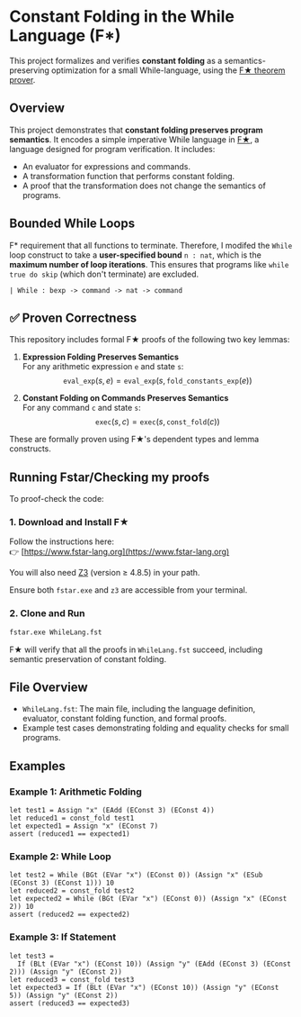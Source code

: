 
# Constant Folding in the While Language (F*)

This project formalizes and verifies **constant folding** as a semantics-preserving optimization for a small While-language, using the [F★ theorem prover](https://www.fstar-lang.org/).

##  Overview

This project demonstrates that **constant folding preserves program semantics**. It encodes a simple imperative While language in [F★](https://www.fstar-lang.org/), a language designed for program verification. It includes:

- An evaluator for expressions and commands.
- A transformation function that performs constant folding.
- A proof that the transformation does not change the semantics of programs.

##  Bounded While Loops

F* requirement that all functions to terminate. Therefore, I modifed the `While` loop construct to take a **user-specified bound** `n : nat`, which is the **maximum number of loop iterations**. This ensures that programs like `while true do skip` (which don't terminate) are excluded.

```fstar
| While : bexp -> command -> nat -> command
```

## ✅ Proven Correctness

This repository includes formal F★ proofs of the following two key lemmas:

1. **Expression Folding Preserves Semantics**  
   For any arithmetic expression `e` and state `s`:
   $$
   \texttt{eval\_exp}(s, e) = \texttt{eval\_exp}(s, \texttt{fold\_constants\_exp}(e))
   $$

2. **Constant Folding on Commands Preserves Semantics**  
   For any command `c` and state `s`:
   $$
   \texttt{exec}(s, c) = \texttt{exec}(s, \texttt{const\_fold}(c))
   $$

These are formally proven using F★'s dependent types and lemma constructs.

##  Running Fstar/Checking my proofs

To proof-check the code:

### 1. Download and Install F★

Follow the instructions here:  
👉 [https://www.fstar-lang.org](https://www.fstar-lang.org)

You will also need [Z3](https://github.com/Z3Prover/z3) (version ≥ 4.8.5) in your path.  

Ensure both `fstar.exe` and `z3` are accessible from your terminal.

### 2. Clone and Run

```bash
fstar.exe WhileLang.fst
```

F★ will verify that all the proofs in `WhileLang.fst` succeed, including semantic preservation of constant folding.

##  File Overview

- `WhileLang.fst`: The main file, including the language definition, evaluator, constant folding function, and formal proofs.
- Example test cases demonstrating folding and equality checks for small programs.

## Examples

### Example 1: Arithmetic Folding

```fstar
let test1 = Assign "x" (EAdd (EConst 3) (EConst 4))
let reduced1 = const_fold test1
let expected1 = Assign "x" (EConst 7)
assert (reduced1 == expected1)
```

### Example 2: While Loop

```fstar
let test2 = While (BGt (EVar "x") (EConst 0)) (Assign "x" (ESub (EConst 3) (EConst 1))) 10
let reduced2 = const_fold test2
let expected2 = While (BGt (EVar "x") (EConst 0)) (Assign "x" (EConst 2)) 10
assert (reduced2 == expected2)
```

### Example 3: If Statement

```fstar
let test3 =
  If (BLt (EVar "x") (EConst 10)) (Assign "y" (EAdd (EConst 3) (EConst 2))) (Assign "y" (EConst 2))
let reduced3 = const_fold test3
let expected3 = If (BLt (EVar "x") (EConst 10)) (Assign "y" (EConst 5)) (Assign "y" (EConst 2))
assert (reduced3 == expected3)
```



